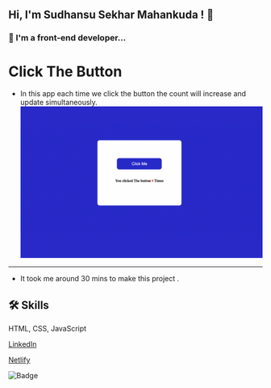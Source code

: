 ## Hi, I'm Sudhansu Sekhar Mahankuda ! 👋


### 🚀 I'm a front-end developer...



# Click The Button

- In this app each time we click the button the count will increase and update simultaneously.
![Screenshot](./Image/Clicked_Me.png "Template Screenshot")


---




- It took me around  30 mins to make this project .



## 🛠 Skills
HTML, CSS, JavaScript

[LinkedIn](https://www.linkedin.com/in/sud-sekhar/)

[Netlify](https://click-the-button-sud.netlify.app/)

![Badge](https://img.shields.io/badge/Netlify-Link-green)